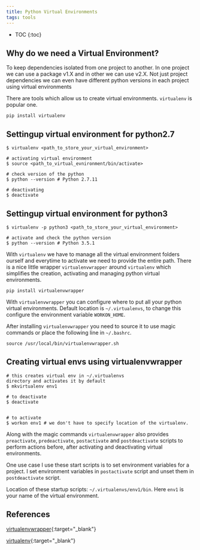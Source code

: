 ```yaml
---
title: Python Virtual Environments
tags: tools
---
```

* TOC
{:toc}

## Why do we need a Virtual Environment?
To keep dependencies isolated from one project to another. In one project we
can use a package v1.X and in other we can use v2.X. Not just project
dependencies we can even have different python versions in each project
using virtual environments

There are tools which allow us to create virtual environments.
`virtualenv` is popular one.

`pip install virtualenv`

## Settingup virtual environment for python2.7

```
$ virtualenv <path_to_store_your_virtual_environment>

# activating virtual environment
$ source <path_to_virtual_evnironment/bin/activate>

# check version of the python
$ python --version # Python 2.7.11

# deactivating
$ deactivate
```

## Settingup virtual environment for python3
```
$ virtualenv -p python3 <path_to_store_your_virtual_environment>

# activate and check the python version
$ python --version # Python 3.5.1
```

With `virtualenv` we have to manage all the virtual environment folders ourself
and everytime to activate we need to provide the entire path. There is a
nice little wrapper `virtualenvwrapper` around `virtualenv` which
simplifies the creation, activating and managing python virtual
environments.

`pip install virtualenvwrapper`

With `virtualenvwrapper` you can configure where to put all your python virtual environments. Default location is `~/.virtualenvs`, to change this configure the environment variable `WORKON_HOME`.

After installing `virtualenvwrapper` you need to source it to use magic commands or place the following line in `~/.bashrc`.

`source /usr/local/bin/virtualenvwrapper.sh`

## Creating virtual envs using virtualenvwrapper
```
# this creates virtual env in ~/.virtualenvs
directory and activates it by default
$ mkvirtualenv env1

# to deactivate
$ deactivate


# to activate
$ workon env1 # we don't have to specify location of the virtualenv.
```

Along with the magic commands `virtualenvwrapper` also provides
`preactivate`, `predeactivate`, `postactivate` and `postdeactivate`
scripts to perform actions before, after activating and deactivating
virtual environments.

One use case I use these start scripts is to set environment variables
for a project. I set environment variables in `postactivate` script and
unset them in `postdeactivate` script.

Location of these startup scripts: `~/.virtualenvs/env1/bin`. Here
`env1` is your name of the virtual environment.


## References
[virtualenvwrapper](https://virtualenvwrapper.readthedocs.io/en/latest/){:target="_blank"}

[virtualenv](https://virtualenv.pypa.io/en/stable/){:target="_blank"}

